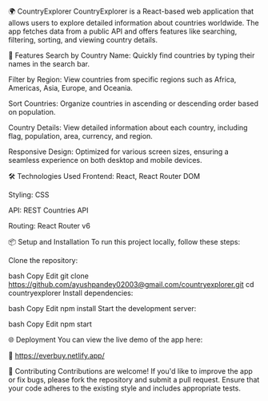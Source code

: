 🌍 CountryExplorer
CountryExplorer is a React-based web application that allows users to explore detailed information about countries worldwide. The app fetches data from a public API and offers features like searching, filtering, sorting, and viewing country details.

🚀 Features
Search by Country Name: Quickly find countries by typing their names in the search bar.

Filter by Region: View countries from specific regions such as Africa, Americas, Asia, Europe, and Oceania.

Sort Countries: Organize countries in ascending or descending order based on population.

Country Details: View detailed information about each country, including flag, population, area, currency, and region.

Responsive Design: Optimized for various screen sizes, ensuring a seamless experience on both desktop and mobile devices.

🛠 Technologies Used
Frontend: React, React Router DOM

Styling: CSS 

API: REST Countries API

Routing: React Router v6

📦 Setup and Installation
To run this project locally, follow these steps:

Clone the repository:

bash
Copy
Edit
git clone https://github.com/ayushpandey02003@gmail.com/countryexplorer.git
cd countryexplorer
Install dependencies:

bash
Copy
Edit
npm install
Start the development server:

bash
Copy
Edit
npm start

🌐 Deployment
You can view the live demo of the app here:

🔗 https://everbuy.netlify.app/


🤝 Contributing
Contributions are welcome! If you'd like to improve the app or fix bugs, please fork the repository and submit a pull request. Ensure that your code adheres to the existing style and includes appropriate tests.

